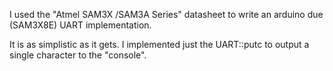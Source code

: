 I used the "Atmel SAM3X /SAM3A Series" datasheet to write an arduino due (SAM3X8E) UART implementation.

It is as simplistic as it gets.
I implemented just the UART::putc to output a single character to the "console".
